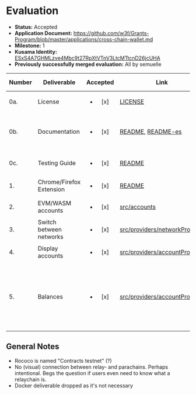 # Evaluation

- **Status:** Accepted
- **Application Document:** https://github.com/w3f/Grants-Program/blob/master/applications/cross-chain-wallet.md
- **Milestone:** 1
- **Kusama Identity:** [ESxS4A7GHMLzve4Mbc9t27RpXtVTnV3LtcMTtcnD26jcUHA](https://polkascan.io/pre/kusama/account/ESxS4A7GHMLzve4Mbc9t27RpXtVTnV3LtcMTtcnD26jcUHA)
- **Previously successfully merged evaluation:** All by semuelle

| Number | Deliverable              |        Accepted        | Link                                                                                                                                                                                                                             | Evaluation Notes                                                                 |
| ------ | ------------------------ | :--------------------: | -------------------------------------------------------------------------------------------------------------------------------------------------------------------------------------------------------------------------------- | -------------------------------------------------------------------------------- |
| 0a.    | License                  | <ul><li>[x] </li></ul> | [LICENSE](https://github.com/blockcoders/kuma-wallet/blob/8ab34f8af7e0d4a314bbf4d63784b3d4aa39776d/LICENSE)                                                                                                                      | MIT                                                                              |
| 0b.    | Documentation            | <ul><li>[x] </li></ul> | [README](https://github.com/blockcoders/kuma-wallet/blob/8ab34f8af7e0d4a314bbf4d63784b3d4aa39776d/README.md), [README-es](https://github.com/blockcoders/kuma-wallet/blob/8ab34f8af7e0d4a314bbf4d63784b3d4aa39776d/README-es.md) | Easy build and installation. Tested on Firefox.                                  |
| 0c.    | Testing Guide            | <ul><li>[x] </li></ul> | [README](https://github.com/blockcoders/kuma-wallet#running-tests)                                                                                                                                                               | Coverage reported as >90%.                                                       |
| 1.     | Chrome/Firefox Extension | <ul><li>[x] </li></ul> | [README](https://github.com/blockcoders/kuma-wallet/blob/8ab34f8af7e0d4a314bbf4d63784b3d4aa39776d/README.md#chrome-and-brave)                                                                                                    | —                                                                                |
| 2.     | EVM/WASM accounts        | <ul><li>[x] </li></ul> | [src/accounts](https://github.com/blockcoders/kuma-wallet/blob/8ab34f8af7e0d4a314bbf4d63784b3d4aa39776d/src/accounts/AccountManager.ts)                                                                                          | —                                                                                |
| 3.     | Switch between networks  | <ul><li>[x] </li></ul> | [src/providers/networkProvider](https://github.com/blockcoders/kuma-wallet/blob/8ab34f8af7e0d4a314bbf4d63784b3d4aa39776d/src/providers/networkProvider/NetworkProvider.tsx)                                                      | 11 networks currently.                                                           |
| 4.     | Display accounts         | <ul><li>[x] </li></ul> | [src/providers/accountProvider](https://github.com/blockcoders/kuma-wallet/blob/8ab34f8af7e0d4a314bbf4d63784b3d4aa39776d/src/providers/accountProvider/AccountProvider.tsx)                                                      | —                                                                                |
| 5.     | Balances                 | <ul><li>[x] </li></ul> | [src/providers/accountProvider](https://github.com/blockcoders/kuma-wallet/blob/8ab34f8af7e0d4a314bbf4d63784b3d4aa39776d/src/providers/accountProvider/AccountProvider.tsx)                                                      | 0.01 KSM don't show in the $ total. I suggest adding decimals for small amounts. |

## General Notes

- Rococo is named "Contracts testnet" (?)
- No (visual) connection between relay- and parachains. Perhaps intentional. Begs the question if users even need to know what a relaychain is.
- Docker deliverable dropped as it's not necessary
